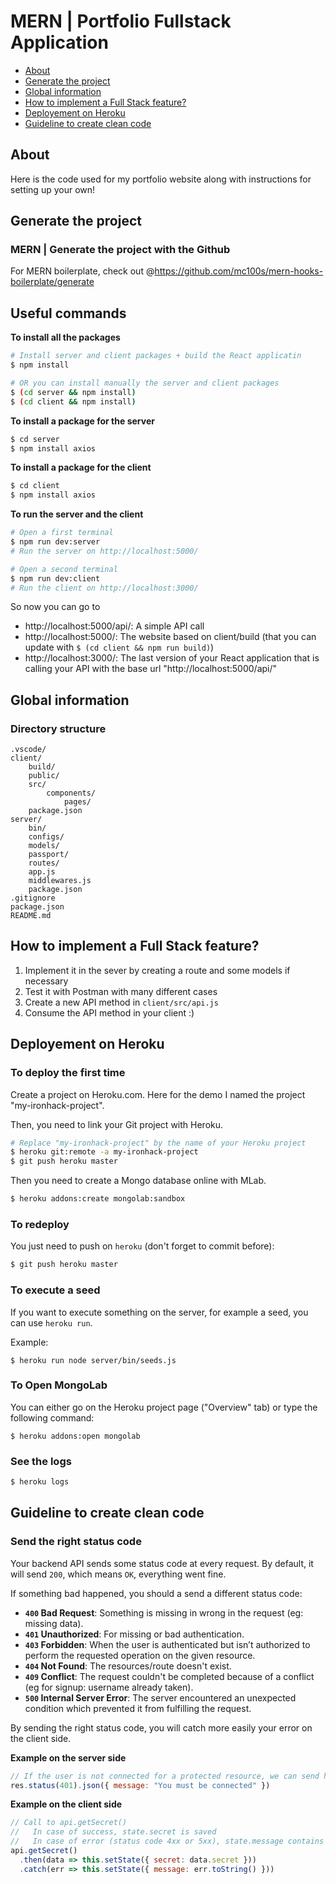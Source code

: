 # MERN | Portfolio Fullstack Application

- [About](#about)
- [Generate the project](#generate-the-project)
- [Global information](#global-information)
- [How to implement a Full Stack feature?](#how-to-implement-a-full-stack-feature)
- [Deployement on Heroku](#deployement-on-heroku)
- [Guideline to create clean code](#guideline-to-create-clean-code)

## About

Here is the code used for my portfolio website along with instructions for setting up your own!

## Generate the project

### MERN | Generate the project with the Github

For MERN boilerplate, check out @https://github.com/mc100s/mern-hooks-boilerplate/generate


## Useful commands

**To install all the packages**
```sh
# Install server and client packages + build the React applicatin
$ npm install

# OR you can install manually the server and client packages
$ (cd server && npm install)
$ (cd client && npm install)
```

**To install a package for the server**
```sh
$ cd server
$ npm install axios
```

**To install a package for the client**
```sh
$ cd client
$ npm install axios
```

**To run the server and the client**
```sh
# Open a first terminal
$ npm run dev:server
# Run the server on http://localhost:5000/

# Open a second terminal
$ npm run dev:client
# Run the client on http://localhost:3000/
```

So now you can go to 
- http://localhost:5000/api/: A simple API call
- http://localhost:5000/: The website based on client/build (that you can update with `$ (cd client && npm run build)`)
- http://localhost:3000/: The last version of your React application that is calling your API with the base url "http://localhost:5000/api/"



## Global information

### Directory structure
```
.vscode/
client/
    build/
    public/
    src/
        components/
            pages/
    package.json
server/
    bin/
    configs/
    models/
    passport/
    routes/
    app.js
    middlewares.js
    package.json
.gitignore
package.json
README.md
```



## How to implement a Full Stack feature?
1. Implement it in the sever by creating a route and some models if necessary
2. Test it with Postman with many different cases
3. Create a new API method in `client/src/api.js`
4. Consume the API method in your client :)



## Deployement on Heroku

### To deploy the first time

Create a project on Heroku.com. Here for the demo I named the project "my-ironhack-project". 

Then, you need to link your Git project with Heroku.

```sh
# Replace "my-ironhack-project" by the name of your Heroku project
$ heroku git:remote -a my-ironhack-project 
$ git push heroku master
```

Then you need to create a Mongo database online with MLab.

```sh
$ heroku addons:create mongolab:sandbox
```


### To redeploy

You just need to push on `heroku` (don't forget to commit before):
```sh
$ git push heroku master
```

### To execute a seed

If you want to execute something on the server, for example a seed, you can use `heroku run`.

Example:
```
$ heroku run node server/bin/seeds.js
```


### To Open MongoLab

You can either go on the Heroku project page ("Overview" tab) or type the following command:

```
$ heroku addons:open mongolab
```


### See the logs

```sh
$ heroku logs
```

## Guideline to create clean code

### Send the right status code

Your backend API sends some status code at every request. By default, it will send `200`, which means `OK`, everything went fine.

If something bad happened, you should a send a different status code:
- **`400` Bad Request**: Something is missing in wrong in the request (eg: missing data).
- **`401` Unauthorized**: For missing or bad authentication.
- **`403` Forbidden**: When the user is authenticated but isn’t authorized to perform the requested operation on the given resource.
- **`404` Not Found**: The resources/route doesn't exist.
- **`409` Conflict**: The request couldn't be completed because of a conflict (eg for signup: username already taken).
- **`500` Internal Server Error**: The server encountered an unexpected condition which prevented it from fulfilling the request.

By sending the right status code, you will catch more easily your error on the client side.

**Example on the server side**
```js
// If the user is not connected for a protected resource, we can send him this
res.status(401).json({ message: "You must be connected" })
```
**Example on the client side**
```js
// Call to api.getSecret()
//   In case of success, state.secret is saved
//   In case of error (status code 4xx or 5xx), state.message contains the message from the error
api.getSecret()
  .then(data => this.setState({ secret: data.secret }))
  .catch(err => this.setState({ message: err.toString() }))
```



<!-- TODO: find a way to check if we are still loggedIn when we load the application -->
